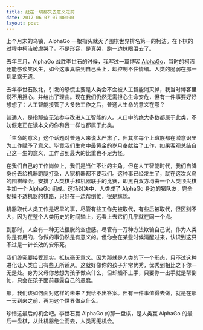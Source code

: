 ```yaml
---
title: 赶在一切都失去意义之前
date: 2017-06-07 07:00:00
layout: post
---
```


上个月末的乌镇，AlphaGo 一根指头就灭了围棋世界排名第一的柯洁。在下棋的过程中柯洁被虐哭了。不是形容，是真哭，跑一边抹眼泪去了。

去年三月，AlphaGo 战胜李世石的时候，我写过一篇博客 [AlphaGo](/2016/alphago/)，当时的柯洁还能够谈笑风生，如今这事真临到自己头上，却控制不住情绪。人类的脆弱在那一刻显露无遗。

去年李世石败北，引发的恐慌主要是人类会不会被人工智能消灭掉，我当时博客里说不用担心，并给出了理由。现在我们仍然无需担心生命安危，但有一件事要好好想想了：人工智能接管了大多数工作之后，普通人生命的意义在哪？

普通人，是指那些无法参与改进人工智能的人。人口中的绝大多数都属于此类，不妨假定正在读本文的你和我一样也都属于此类。

「生命的意义」这个话题对普通人来说太严肃了，但其实每个上班族都在潜意识里为工作赋予了意义。毕竟我们生命中最黄金的岁月奉献给了工作，如果客观总结自己这一生的意义，工作占到最大的比重也不足为怪。

 在我们自己的工作岗位上，我们是当仁不让的主角。但在人工智能时代，我们自降身份去给机器跑腿打杂，人家机器都不要我们。这种事已经发生了，就在这次义乌的围棋峰会，安排了人类棋手和机器联手的比赛，即黑白双方均由一个人类顶尖棋手加一个 AlphaGo 组成。这场对决中，人类成了 AlphaGo 身边的猪队友，完全捉摸不透机器的棋路，只好在一边帮倒忙，很是尴尬。

机器取代人类工作是迟早的事，尽管有些工作先被取代，有些后被取代，但区别不大，因为在整个人类历史的时间轴上，远看上去它们几乎就在同一个点。

到那时，人会有一种无法摆脱的空虚感。尽管有一万种方法欺骗自己说，作为人类你是有用的，你做的事仍然是有意义的。但你会在某些时候清醒过来，认识到这只不过是一针长效的安乐死。

我们终究要接受现实。抵抗毫无意义。因为那就是人类的下一个形态，只不过这种进化让人类自己有些无所适从。这就好像你的孩子非常优秀，优秀到相比之下你一无是处。身为父母你总想为孩子做点什么，但却插不上手，只要你一出手就是帮倒忙，只会在孩子面前暴露自己的愚蠢。

那，我们该如何面对这样的未来？我给不出答案。但有一件事值得去做，就是在那一天到来之前，再为这个世界做点什么。

珍惜这最后的机会吧。李世石赢 AlphaGo 的那一盘棋，是人类赢 AlphaGo 的最后一盘棋，从此机器绝尘而去，人类再无机会。
